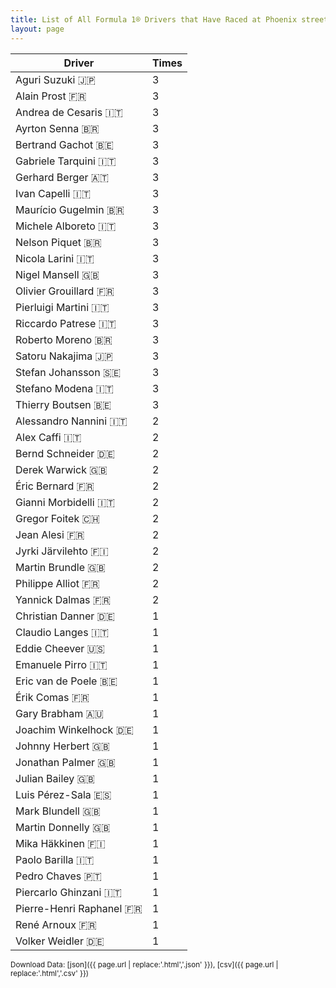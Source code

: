 ```yaml
---
title: List of All Formula 1® Drivers that Have Raced at Phoenix street circuit
layout: page
---
```


| Driver | Times |
|--|--|
| Aguri Suzuki 🇯🇵 | 3 |
| Alain Prost 🇫🇷 | 3 |
| Andrea de Cesaris 🇮🇹 | 3 |
| Ayrton Senna 🇧🇷 | 3 |
| Bertrand Gachot 🇧🇪 | 3 |
| Gabriele Tarquini 🇮🇹 | 3 |
| Gerhard Berger 🇦🇹 | 3 |
| Ivan Capelli 🇮🇹 | 3 |
| Maurício Gugelmin 🇧🇷 | 3 |
| Michele Alboreto 🇮🇹 | 3 |
| Nelson Piquet 🇧🇷 | 3 |
| Nicola Larini 🇮🇹 | 3 |
| Nigel Mansell 🇬🇧 | 3 |
| Olivier Grouillard 🇫🇷 | 3 |
| Pierluigi Martini 🇮🇹 | 3 |
| Riccardo Patrese 🇮🇹 | 3 |
| Roberto Moreno 🇧🇷 | 3 |
| Satoru Nakajima 🇯🇵 | 3 |
| Stefan Johansson 🇸🇪 | 3 |
| Stefano Modena 🇮🇹 | 3 |
| Thierry Boutsen 🇧🇪 | 3 |
| Alessandro Nannini 🇮🇹 | 2 |
| Alex Caffi 🇮🇹 | 2 |
| Bernd Schneider 🇩🇪 | 2 |
| Derek Warwick 🇬🇧 | 2 |
| Éric Bernard 🇫🇷 | 2 |
| Gianni Morbidelli 🇮🇹 | 2 |
| Gregor Foitek 🇨🇭 | 2 |
| Jean Alesi 🇫🇷 | 2 |
| Jyrki Järvilehto 🇫🇮 | 2 |
| Martin Brundle 🇬🇧 | 2 |
| Philippe Alliot 🇫🇷 | 2 |
| Yannick Dalmas 🇫🇷 | 2 |
| Christian Danner 🇩🇪 | 1 |
| Claudio Langes 🇮🇹 | 1 |
| Eddie Cheever 🇺🇸 | 1 |
| Emanuele Pirro 🇮🇹 | 1 |
| Eric van de Poele 🇧🇪 | 1 |
| Érik Comas 🇫🇷 | 1 |
| Gary Brabham 🇦🇺 | 1 |
| Joachim Winkelhock 🇩🇪 | 1 |
| Johnny Herbert 🇬🇧 | 1 |
| Jonathan Palmer 🇬🇧 | 1 |
| Julian Bailey 🇬🇧 | 1 |
| Luis Pérez-Sala 🇪🇸 | 1 |
| Mark Blundell 🇬🇧 | 1 |
| Martin Donnelly 🇬🇧 | 1 |
| Mika Häkkinen 🇫🇮 | 1 |
| Paolo Barilla 🇮🇹 | 1 |
| Pedro Chaves 🇵🇹 | 1 |
| Piercarlo Ghinzani 🇮🇹 | 1 |
| Pierre-Henri Raphanel 🇫🇷 | 1 |
| René Arnoux 🇫🇷 | 1 |
| Volker Weidler 🇩🇪 | 1 |

<small>Download Data: [json]({{ page.url | replace:'.html','.json' }}), [csv]({{ page.url | replace:'.html','.csv' }})</small>
